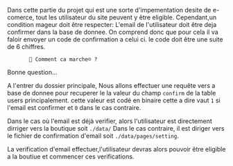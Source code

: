 Dans cette partie du projet qui est une  sorte d'impementation desite de e-comerce, tout les utilisateur du site peuvent y être eligible. Cependant,un condition mageur doit être respecter: L'email de l'utilisateur doit être deja confirmer dans la base de donnee. On comprend donc que pour cela il va faloir envoyer un code de confirmation a celui ci. le code doit être une suite de 6 chiffres. 

           🤔 Comment ca marche☹️ ? 

 Bonne question...

   A l'entrer du dossier principale, Nous allons effectuer une requête vers a base de donnee pour recuperer le la valeur du champ `confirm` de la table users principalement. cette valeur est codé en binaire cette a dire vaut `1` si l'email est confirmer et `0` dans le cas contraire.
 
Dans le cas où l'email est déjà verifier, alors l'utilisateur est directement dirriger vers la boutique soit 
`./data/` Dans le cas contraire, il est diriger vers le fichier de confirmation d'email soit `./data/pages/setting`.

La verification d'email effectuer,l'utilisateur devras alors pouvoir être eligible a la boutiue et commencer ces verifications.
